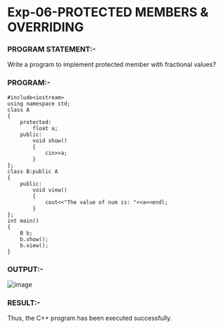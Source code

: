 
# Exp-06-PROTECTED MEMBERS & OVERRIDING

### PROGRAM STATEMENT:-
Write a program to implement protected member with fractional values? 

### PROGRAM:-
```
#include<iostream> 
using namespace std; 
class A 
{ 
    protected: 
        float a; 
    public: 
        void show() 
        { 
            cin>>a; 
        } 
}; 
class B:public A 
{ 
    public: 
        void view() 
        { 
            cout<<"The value of num is: "<<a<<endl; 
        } 
};
int main() 
{ 
    B b; 
    b.show(); 
    b.view(); 
} 
```
### OUTPUT:-
![image](https://github.com/ManiKandan228/19CS401/assets/119160414/cc1dd118-7f30-4d14-86a3-5c1e1f304f5a)

### RESULT:-
Thus, the C++ program has been executed successfully. 

